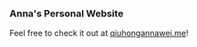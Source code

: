 ### Anna's Personal Website

Feel free to check it out at [qiuhongannawei.me](https://qiuhongannawei.me/)!
